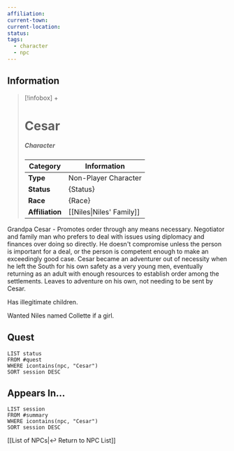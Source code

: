 ```yaml
---
affiliation: 
current-town: 
current-location: 
status: 
tags:
  - character
  - npc
---
```


## Information
> [!infobox] +
> # Cesar
> ##### Character
> | Category | Information |
> | ---- | ---- |
> | **Type** | Non-Player Character |
> | **Status** | {Status} |
> | **Race** | {Race} |
> | **Affiliation** | [[Niles\|Niles' Family]] |

Grandpa Cesar - Promotes order through any means necessary. Negotiator and family man who prefers to deal with issues using diplomacy and finances over doing so directly. He doesn't compromise unless the person is important for a deal, or the person is competent enough to make an exceedingly good case. Cesar became an adventurer out of necessity when he left the South for his own safety as a very young men, eventually returning as an adult with enough resources to establish order among the settlements. Leaves to adventure on his own, not needing to be sent by Cesar.

Has illegitimate children.

Wanted Niles named Collette if a girl.

## Quest

```dataview
LIST status
FROM #quest 
WHERE icontains(npc, "Cesar")
SORT session DESC
```

## Appears In...
```dataview
LIST session
FROM #summary
WHERE icontains(npc, "Cesar")
SORT session DESC
```

[[List of NPCs|↩️ Return to NPC List]]
